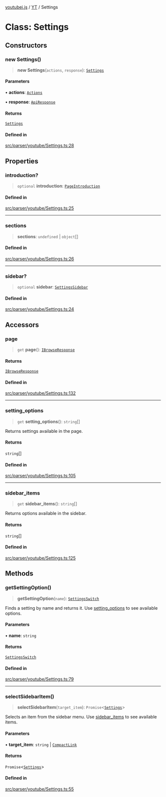 [youtubei.js](../../../README.md) / [YT](../README.md) / Settings

# Class: Settings

## Constructors

### new Settings()

> **new Settings**(`actions`, `response`): [`Settings`](Settings.md)

#### Parameters

• **actions**: [`Actions`](../../../classes/Actions.md)

• **response**: [`ApiResponse`](../../../interfaces/ApiResponse.md)

#### Returns

[`Settings`](Settings.md)

#### Defined in

[src/parser/youtube/Settings.ts:28](https://github.com/LuanRT/YouTube.js/blob/fc5571629eca037af7de03f4b903da6add1f300b/src/parser/youtube/Settings.ts#L28)

## Properties

### introduction?

> `optional` **introduction**: [`PageIntroduction`](../../YTNodes/classes/PageIntroduction.md)

#### Defined in

[src/parser/youtube/Settings.ts:25](https://github.com/LuanRT/YouTube.js/blob/fc5571629eca037af7de03f4b903da6add1f300b/src/parser/youtube/Settings.ts#L25)

***

### sections

> **sections**: `undefined` \| `object`[]

#### Defined in

[src/parser/youtube/Settings.ts:26](https://github.com/LuanRT/YouTube.js/blob/fc5571629eca037af7de03f4b903da6add1f300b/src/parser/youtube/Settings.ts#L26)

***

### sidebar?

> `optional` **sidebar**: [`SettingsSidebar`](../../YTNodes/classes/SettingsSidebar.md)

#### Defined in

[src/parser/youtube/Settings.ts:24](https://github.com/LuanRT/YouTube.js/blob/fc5571629eca037af7de03f4b903da6add1f300b/src/parser/youtube/Settings.ts#L24)

## Accessors

### page

> `get` **page**(): [`IBrowseResponse`](../../APIResponseTypes/type-aliases/IBrowseResponse.md)

#### Returns

[`IBrowseResponse`](../../APIResponseTypes/type-aliases/IBrowseResponse.md)

#### Defined in

[src/parser/youtube/Settings.ts:132](https://github.com/LuanRT/YouTube.js/blob/fc5571629eca037af7de03f4b903da6add1f300b/src/parser/youtube/Settings.ts#L132)

***

### setting\_options

> `get` **setting\_options**(): `string`[]

Returns settings available in the page.

#### Returns

`string`[]

#### Defined in

[src/parser/youtube/Settings.ts:105](https://github.com/LuanRT/YouTube.js/blob/fc5571629eca037af7de03f4b903da6add1f300b/src/parser/youtube/Settings.ts#L105)

***

### sidebar\_items

> `get` **sidebar\_items**(): `string`[]

Returns options available in the sidebar.

#### Returns

`string`[]

#### Defined in

[src/parser/youtube/Settings.ts:125](https://github.com/LuanRT/YouTube.js/blob/fc5571629eca037af7de03f4b903da6add1f300b/src/parser/youtube/Settings.ts#L125)

## Methods

### getSettingOption()

> **getSettingOption**(`name`): [`SettingsSwitch`](../../YTNodes/classes/SettingsSwitch.md)

Finds a setting by name and returns it. Use [setting_options](Settings.md#setting_options) to see available options.

#### Parameters

• **name**: `string`

#### Returns

[`SettingsSwitch`](../../YTNodes/classes/SettingsSwitch.md)

#### Defined in

[src/parser/youtube/Settings.ts:79](https://github.com/LuanRT/YouTube.js/blob/fc5571629eca037af7de03f4b903da6add1f300b/src/parser/youtube/Settings.ts#L79)

***

### selectSidebarItem()

> **selectSidebarItem**(`target_item`): `Promise`\<[`Settings`](Settings.md)\>

Selects an item from the sidebar menu. Use [sidebar_items](Settings.md#sidebar_items) to see available items.

#### Parameters

• **target\_item**: `string` \| [`CompactLink`](../../YTNodes/classes/CompactLink.md)

#### Returns

`Promise`\<[`Settings`](Settings.md)\>

#### Defined in

[src/parser/youtube/Settings.ts:55](https://github.com/LuanRT/YouTube.js/blob/fc5571629eca037af7de03f4b903da6add1f300b/src/parser/youtube/Settings.ts#L55)
